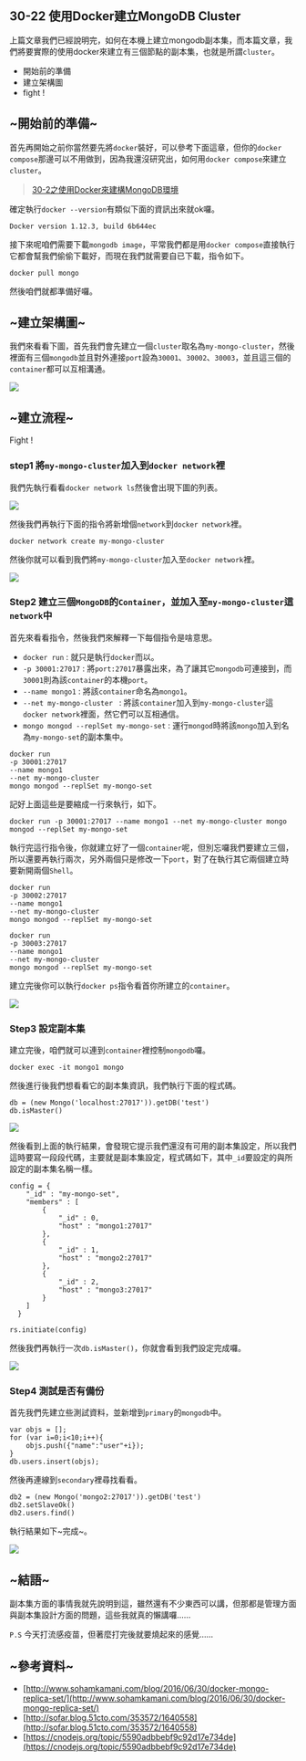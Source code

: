 ## 30-22 使用Docker建立MongoDB Cluster
上篇文章我們已經說明完，如何在本機上建立mongodb副本集，而本篇文章，我們將要實際的使用docker來建立有三個節點的副本集，也就是所謂`cluster`。

* 開始前的準備
* 建立架構圖
* fight ! 

## ~開始前的準備~
首先再開始之前你當然要先將`docker`裝好，可以參考下面這章，但你的`docker compose`那邊可以不用做到，因為我還沒研究出，如何用`docker compose`來建立`cluster`。

> [30-2之使用Docker來建構MongoDB環境](http://ithelp.ithome.com.tw/articles/10184657)

確定執行`docker --version`有類似下面的資訊出來就ok囉。

```
Docker version 1.12.3, build 6b644ec
```
接下來呢咱們需要下載`mongodb image`，平常我們都是用`docker compose`直接執行它都會幫我們偷偷下載好，而現在我們就需要自已下載，指令如下。

```
docker pull mongo
```
然後咱們就都準備好囉。

## ~建立架構圖~
我們來看看下圖，首先我們會先建立一個`cluster`取名為`my-mongo-cluster`，然後裡面有三個`mongodb`並且對外連接`port`設為`30001`、`30002`、`30003`，並且這三個的`container`都可以互相溝通。

![](http://yixiang8780.com/outImg/20161222-4.png)

## ~建立流程~
Fight !

### step1 將`my-mongo-cluster`加入到`docker network`裡

我們先執行看看`docker network ls`然後會出現下圖的列表。

![](http://yixiang8780.com/outImg/20161222-1.png)

然後我們再執行下面的指令將新增個`network`到`docker network`裡。

```
docker network create my-mongo-cluster
```
然後你就可以看到我們將`my-mongo-cluster`加入至`docker network`裡。

![](http://yixiang8780.com/outImg/20161222-2.png)

### Step2 建立三個`MongoDB`的`Container`，並加入至`my-mongo-cluster`這`network`中

首先來看看指令，然後我們來解釋一下每個指令是啥意思。

* `docker run` : 就只是執行`docker`而以。
* `-p 30001:27017` : 將`port:27017`暴露出來，為了讓其它`mongodb`可連接到，而`30001`則為該`container`的本機`port`。
* `--name mongo1` : 將該`container`命名為`mongo1`。
* `--net my-mongo-cluster ` : 將該`container`加入到`my-mongo-cluster`這`docker network`裡面，然它們可以互相通信。
* `mongo mongod --replSet my-mongo-set` : 運行`mongod`時將該`mongo`加入到名為`my-mongo-set`的副本集中。

```
docker run 
-p 30001:27017 
--name mongo1 
--net my-mongo-cluster 
mongo mongod --replSet my-mongo-set
```
記好上面這些是要縮成一行來執行，如下。

```
docker run -p 30001:27017 --name mongo1 --net my-mongo-cluster mongo mongod --replSet my-mongo-set
```
執行完這行指令後，你就建立好了一個`container`呢，但別忘囉我們要建立三個，所以還要再執行兩次，另外兩個只是修改一下`port`，對了在執行其它兩個建立時要新開兩個`Shell`。

```
docker run 
-p 30002:27017 
--name mongo1 
--net my-mongo-cluster 
mongo mongod --replSet my-mongo-set
```

```
docker run 
-p 30003:27017 
--name mongo1 
--net my-mongo-cluster 
mongo mongod --replSet my-mongo-set
```
建立完後你可以執行`docker ps`指令看首你所建立的`container`。

![](http://yixiang8780.com/outImg/20161222-3.png)

### Step3 設定副本集
建立完後，咱們就可以連到`container`裡控制`mongodb`囉。

```
docker exec -it mongo1 mongo
```
然後進行後我們想看看它的副本集資訊，我們執行下面的程式碼。

```
db = (new Mongo('localhost:27017')).getDB('test')
db.isMaster()
```
![](http://yixiang8780.com/outImg/20161222-5.png)

然後看到上面的執行結果，會發現它提示我們還沒有可用的副本集設定，所以我們這時要寫一段段代碼，主要就是副本集設定，程式碼如下，其中`_id`要設定的與所設定的副本集名稱一樣。

```
config = {
  	"_id" : "my-mongo-set",
  	"members" : [
  		{
  			"_id" : 0,
  			"host" : "mongo1:27017"
  		},
  		{
  			"_id" : 1,
  			"host" : "mongo2:27017"
  		},
  		{
  			"_id" : 2,
  			"host" : "mongo3:27017"
  		}
  	]
  }

rs.initiate(config)
```
然後我們再執行一次`db.isMaster()`，你就會看到我們設定完成囉。


![](http://yixiang8780.com/outImg/20161222-6.png)

### Step4 測試是否有備份

首先我們先建立些測試資料，並新增到`primary`的`mongodb`中。

```
var objs = [];
for (var i=0;i<10;i++){
	objs.push({"name":"user"+i});
}
db.users.insert(objs);
```
然後再連線到`secondary`裡尋找看看。

```
db2 = (new Mongo('mongo2:27017')).getDB('test')
db2.setSlaveOk()
db2.users.find()
```
執行結果如下~完成~。

![](http://yixiang8780.com/outImg/20161222-7.png)

## ~結語~
副本集方面的事情我就先說明到這，雖然還有不少東西可以講，但那都是管理方面與副本集設計方面的問題，這些我就真的懶講囉……

`P.S` 今天打流感疫苗，但著麼打完後就要燒起來的感覺……

## ~參考資料~
* [http://www.sohamkamani.com/blog/2016/06/30/docker-mongo-replica-set/](http://www.sohamkamani.com/blog/2016/06/30/docker-mongo-replica-set/)
* [http://sofar.blog.51cto.com/353572/1640558](http://sofar.blog.51cto.com/353572/1640558)
* [https://cnodejs.org/topic/5590adbbebf9c92d17e734de](https://cnodejs.org/topic/5590adbbebf9c92d17e734de)
